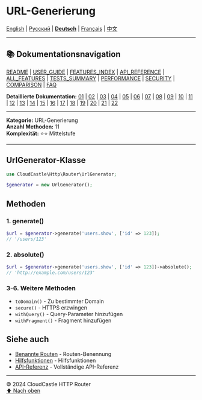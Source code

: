 # URL-Generierung

[English](../../en/features/12_URL_GENERATION.md) | [Русский](../../ru/features/12_URL_GENERATION.md) | [**Deutsch**](12_URL_GENERATION.md) | [Français](../../fr/features/12_URL_GENERATION.md) | [中文](../../zh/features/12_URL_GENERATION.md)

---

## 📚 Dokumentationsnavigation

[README](../../README.md) | [USER_GUIDE](../USER_GUIDE.md) | [FEATURES_INDEX](../FEATURES_INDEX.md) | [API_REFERENCE](../API_REFERENCE.md) | [ALL_FEATURES](../ALL_FEATURES.md) | [TESTS_SUMMARY](../TESTS_SUMMARY.md) | [PERFORMANCE](../PERFORMANCE_ANALYSIS.md) | [SECURITY](../SECURITY_REPORT.md) | [COMPARISON](../COMPARISON.md) | [FAQ](../FAQ.md)

**Detaillierte Dokumentation:** [01](01_BASIC_ROUTING.md) | [02](02_ROUTE_PARAMETERS.md) | [03](03_ROUTE_GROUPS.md) | [04](04_RATE_LIMITING.md) | [05](05_IP_FILTERING.md) | [06](06_MIDDLEWARE.md) | [07](07_NAMED_ROUTES.md) | [08](08_TAGS.md) | [09](09_HELPER_FUNCTIONS.md) | [10](10_ROUTE_SHORTCUTS.md) | [11](11_ROUTE_MACROS.md) | [12](12_URL_GENERATION.md) | [13](13_EXPRESSION_LANGUAGE.md) | [14](14_CACHING.md) | [15](15_PLUGINS.md) | [16](16_LOADERS.md) | [17](17_PSR_SUPPORT.md) | [18](18_ACTION_RESOLVER.md) | [19](19_STATISTICS.md) | [20](20_SECURITY.md) | [21](21_EXCEPTIONS.md) | [22](22_CLI_TOOLS.md)

---

**Kategorie:** URL-Generierung  
**Anzahl Methoden:** 11  
**Komplexität:** ⭐⭐ Mittelstufe

---

## UrlGenerator-Klasse

```php
use CloudCastle\Http\Router\UrlGenerator;

$generator = new UrlGenerator();
```

## Methoden

### 1. generate()
```php
$url = $generator->generate('users.show', ['id' => 123]);
// '/users/123'
```

### 2. absolute()
```php
$url = $generator->generate('users.show', ['id' => 123])->absolute();
// 'http://example.com/users/123'
```

### 3-6. Weitere Methoden
- `toDomain()` - Zu bestimmter Domain
- `secure()` - HTTPS erzwingen
- `withQuery()` - Query-Parameter hinzufügen
- `withFragment()` - Fragment hinzufügen

## Siehe auch

- [Benannte Routen](07_NAMED_ROUTES.md) - Routen-Benennung
- [Hilfsfunktionen](09_HELPER_FUNCTIONS.md) - Hilfsfunktionen
- [API-Referenz](../API_REFERENCE.md) - Vollständige API-Referenz

---

© 2024 CloudCastle HTTP Router  
[⬆ Nach oben](#url-generierung)